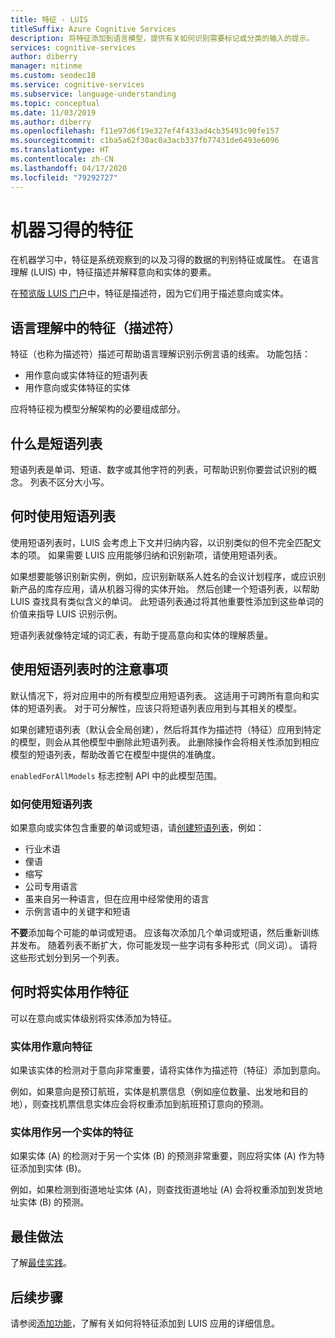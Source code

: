 ```yaml
---
title: 特征 - LUIS
titleSuffix: Azure Cognitive Services
description: 将特征添加到语言模型，提供有关如何识别需要标记或分类的输入的提示。
services: cognitive-services
author: diberry
manager: nitinme
ms.custom: seodec18
ms.service: cognitive-services
ms.subservice: language-understanding
ms.topic: conceptual
ms.date: 11/03/2019
ms.author: diberry
ms.openlocfilehash: f11e97d6f19e327ef4f433ad4cb35493c90fe157
ms.sourcegitcommit: c1ba5a62f30ac0a3acb337fb77431de6493e6096
ms.translationtype: HT
ms.contentlocale: zh-CN
ms.lasthandoff: 04/17/2020
ms.locfileid: "79292727"
---
```

# <a name="machine-learned-features"></a>机器习得的特征 

在机器学习中，特征是系统观察到的以及习得的数据的判别特征或属性。  在语言理解 (LUIS) 中，特征描述并解释意向和实体的要素。

在[预览版 LUIS 门户](https://preview.luis.ai)中，特征是描述符，因为它们用于描述意向或实体。    

## <a name="features-_descriptors_-in-language-understanding"></a>语言理解中的特征（描述符） 

特征（也称为描述符）描述可帮助语言理解识别示例言语的线索。 功能包括： 

* 用作意向或实体特征的短语列表
* 用作意向或实体特征的实体

应将特征视为模型分解架构的必要组成部分。 

## <a name="what-is-a-phrase-list"></a>什么是短语列表

短语列表是单词、短语、数字或其他字符的列表，可帮助识别你要尝试识别的概念。 列表不区分大小写。 

## <a name="when-to-use-a-phrase-list"></a>何时使用短语列表

使用短语列表时，LUIS 会考虑上下文并归纳内容，以识别类似的但不完全匹配文本的项。 如果需要 LUIS 应用能够归纳和识别新项，请使用短语列表。 

如果想要能够识别新实例，例如，应识别新联系人姓名的会议计划程序，或应识别新产品的库存应用，请从机器习得的实体开始。 然后创建一个短语列表，以帮助 LUIS 查找具有类似含义的单词。 此短语列表通过将其他重要性添加到这些单词的价值来指导 LUIS 识别示例。 

短语列表就像特定域的词汇表，有助于提高意向和实体的理解质量。 

## <a name="considerations-when-using-a-phrase-list"></a>使用短语列表时的注意事项

默认情况下，将对应用中的所有模型应用短语列表。 这适用于可跨所有意向和实体的短语列表。 对于可分解性，应该只将短语列表应用到与其相关的模型。 

如果创建短语列表（默认会全局创建），然后将其作为描述符（特征）应用到特定的模型，则会从其他模型中删除此短语列表。 此删除操作会将相关性添加到相应模型的短语列表，帮助改善它在模型中提供的准确度。 

`enabledForAllModels` 标志控制 API 中的此模型范围。 

<a name="how-to-use-phrase-lists"></a>

### <a name="how-to-use-a-phrase-list"></a>如何使用短语列表

如果意向或实体包含重要的单词或短语，请[创建短语列表](luis-how-to-add-features.md)，例如：

* 行业术语
* 俚语
* 缩写
* 公司专用语言
* 虽来自另一种语言，但在应用中经常使用的语言
* 示例言语中的关键字和短语

**不要**添加每个可能的单词或短语。 应该每次添加几个单词或短语，然后重新训练并发布。 随着列表不断扩大，你可能发现一些字词有多种形式（同义词）。 请将这些形式划分到另一个列表。 

<a name="phrase-lists-help-identify-simple-exchangeable-entities"></a>

## <a name="when-to-use-an-entity-as-a-feature"></a>何时将实体用作特征 

可以在意向或实体级别将实体添加为特征。 

### <a name="entity-as-a-feature-to-an-intent"></a>实体用作意向特征

如果该实体的检测对于意向非常重要，请将实体作为描述符（特征）添加到意向。

例如，如果意向是预订航班，实体是机票信息（例如座位数量、出发地和目的地），则查找机票信息实体应会将权重添加到航班预订意向的预测。 

### <a name="entity-as-a-feature-to-another-entity"></a>实体用作另一个实体的特征

如果实体 (A) 的检测对于另一个实体 (B) 的预测非常重要，则应将实体 (A) 作为特征添加到实体 (B)。

例如，如果检测到街道地址实体 (A)，则查找街道地址 (A) 会将权重添加到发货地址实体 (B) 的预测。 

## <a name="best-practices"></a>最佳做法
了解[最佳实践](luis-concept-best-practices.md)。

## <a name="next-steps"></a>后续步骤

请参阅[添加功能](luis-how-to-add-features.md)，了解有关如何将特征添加到 LUIS 应用的详细信息。